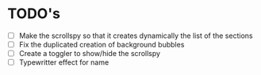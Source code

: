 # TODO's

- [ ] Make the scrollspy so that it creates dynamically the list of the sections
- [ ] Fix the duplicated creation of background bubbles
- [ ] Create a toggler to show/hide the scrollspy
- [ ] Typewritter effect for name